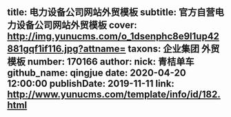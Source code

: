 title: 电力设备公司网站外贸模板
subtitle: 官方自营电力设备公司网站外贸模板
cover: http://img.yunucms.com/o_1dsenphc8e9l1up42881gqf1if116.jpg?attname=
taxons: 企业集团 外贸模板
number: 170166
author:
  nick: 青桔单车
  github_name: qingjue
date: 2020-04-20 12:00:00
publishDate: 2019-11-11
link: http://www.yunucms.com/template/info/id/182.html
---